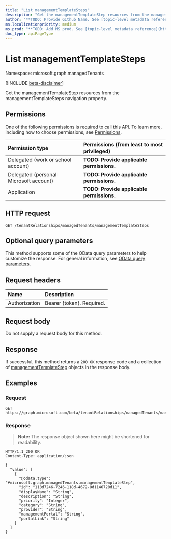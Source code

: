 ```yaml
---
title: "List managementTemplateSteps"
description: "Get the managementTemplateStep resources from the managementTemplateSteps navigation property."
author: "**TODO: Provide Github Name. See [topic-level metadata reference](https://msgo.azurewebsites.net/add/document/guidelines/metadata.html#topic-level-metadata)**"
ms.localizationpriority: medium
ms.prod: "**TODO: Add MS prod. See [topic-level metadata reference](https://msgo.azurewebsites.net/add/document/guidelines/metadata.html#topic-level-metadata)**"
doc_type: apiPageType
---
```


# List managementTemplateSteps
Namespace: microsoft.graph.managedTenants

[!INCLUDE [beta-disclaimer](../../includes/beta-disclaimer.md)]

Get the managementTemplateStep resources from the managementTemplateSteps navigation property.

## Permissions
One of the following permissions is required to call this API. To learn more, including how to choose permissions, see [Permissions](/graph/permissions-reference).

|Permission type|Permissions (from least to most privileged)|
|:---|:---|
|Delegated (work or school account)|**TODO: Provide applicable permissions.**|
|Delegated (personal Microsoft account)|**TODO: Provide applicable permissions.**|
|Application|**TODO: Provide applicable permissions.**|

## HTTP request

<!-- {
  "blockType": "ignored"
}
-->
``` http
GET /tenantRelationships/managedTenants/managementTemplateSteps
```

## Optional query parameters
This method supports some of the OData query parameters to help customize the response. For general information, see [OData query parameters](/graph/query-parameters).

## Request headers
|Name|Description|
|:---|:---|
|Authorization|Bearer {token}. Required.|

## Request body
Do not supply a request body for this method.

## Response

If successful, this method returns a `200 OK` response code and a collection of [managementTemplateStep](../resources/managementtemplatestep.md) objects in the response body.

## Examples

### Request
<!-- {
  "blockType": "request",
  "name": "list_managementtemplatestep"
}
-->
``` http
GET https://graph.microsoft.com/beta/tenantRelationships/managedTenants/managementTemplateSteps
```


### Response
>**Note:** The response object shown here might be shortened for readability.
<!-- {
  "blockType": "response",
  "truncated": true,
  "@odata.type": "Collection(microsoft.graph.managedTenants.managementTemplateStep)"
}
-->
``` http
HTTP/1.1 200 OK
Content-Type: application/json

{
  "value": [
    {
      "@odata.type": "#microsoft.graph.managedTenants.managementTemplateStep",
      "id": "118d7246-7246-118d-4672-8d1146728d11",
      "displayName": "String",
      "description": "String",
      "priority": "Integer",
      "category": "String",
      "provider": "String",
      "managementPortal": "String",
      "portalLink": "String"
    }
  ]
}
```

